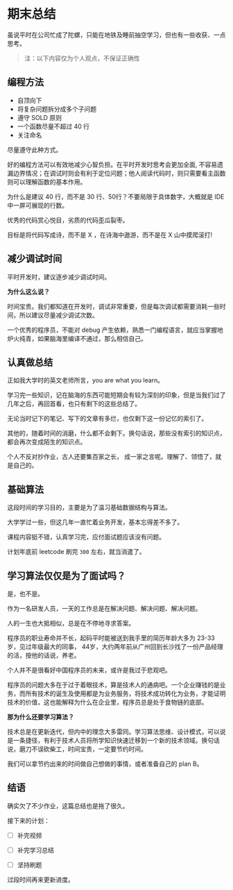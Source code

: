 # 期末总结

虽说平时在公司忙成了陀螺，只能在地铁及睡前抽空学习，但也有一些收获、一点思考。

> 注：以下内容仅为个人观点，不保证正确性

## 编程方法

* 自顶向下
* 将复杂问题拆分成多个子问题
* 遵守 SOLD 原则
* 一个函数尽量不超过 40 行
* 关注命名

尽量遵守此种方式。

好的编程方法可以有效地减少心智负担。在平时开发时思考会更加全面, 不容易遗漏边界情况；在调试时则会有利于定位问题；他人阅读代码时，则只需要看主函数则可以理解函数的基本作用。

为什么是建议 40 行，而不是 30 行、50行？不要局限于具体数字，大概就是 IDE 中一屏可展现的行数。

优秀的代码赏心悦目，劣质的代码歪瓜裂枣。

目标是将代码写成诗，而不是 X ，在诗海中遨游，而不是在 X 山中摸爬滚打!

## 减少调试时间

平时开发时，建议逐步减少调试时间。

**为什么这么说？**

时间宝贵。我们都知道在开发时，调试非常重要，但是每次调试都需要消耗一些时间，所以建议尽量减少调试次数。

一个优秀的程序员，不能对 debug 产生依赖，熟悉一门编程语言，就应当掌握地炉火纯青，如果脑海里编译不通过，那么相信自己。

## 认真做总结

正如我大学时的英文老师所言，you are what you learn。

学习完一些知识，记在脑海的东西可能短期会有较为深刻的印象，但是当我们过了几年之后，再回首看，也只有剩下的这些总结了。

无论当时记下的笔记、写下的文章有多烂，也仅剩下这一份记忆的索引了。

其他的，随着时间的消磨，什么都不会剩下。换句话说，那些没有索引的知识点，都会再次变成陌生的知识点。

个人不反对抄作业，古人还要集百家之长， 成一家之言呢。理解了、领悟了，就是自己的。

## 基础算法

这段时间的学习目的，主要是为了温习基础数据结构与算法。

大学学过一些，但这几年一直忙着业务开发，基本忘得差不多了。

课程内容挺不错，认真学习完，应付面试题应该没有问题。

计划年底前 leetcode 刷完 `300` 左右，就当消遣了。

## 学习算法仅仅是为了面试吗？

是，也不是。

作为一名研发人员，一天的工作总是在解决问题、解决问题、解决问题。

人的一生也大抵相似，总是在不停地寻求答案。

程序员的职业寿命并不长，起码平时能被送到我手里的简历年龄大多为 23-33岁，见过年级最大的同事， 44岁，大约两年前从广州回到长沙找了一份产品经理的活，按他的话说，养老。

个人并不是很看好中国程序员的未来，或许是我过于悲观吧。

程序员的问题大多在于过于着眼技术，算是技术人的通病吧。一个企业赚钱的是业务，而所有技术的诞生及使用都是为业务服务，将技术成功转化为业务，才能证明技术的价值，这也能解释为什么在企业里，程序员总是处于食物链的底部。

**那为什么还要学习算法？**

技术总是在更新迭代，但内中的理念大多雷同。学习算法思维、设计模式，可以说是一条捷径，有利于技术人员将所学知识快速迁移到一个新的技术领域。换句话说，磨刀不误砍柴工，时间宝贵，一定要节约时间。

我们可以拿节约出来的时间做自己想做的事情，或者准备自己的 plan B。

## 结语

确实欠了不少作业，这篇总结也是拖了很久。

接下来的计划：

- [ ] 补完视频

- [ ] 补完学习总结

- [ ] 坚持刷题

过段时间再来更新进度。

